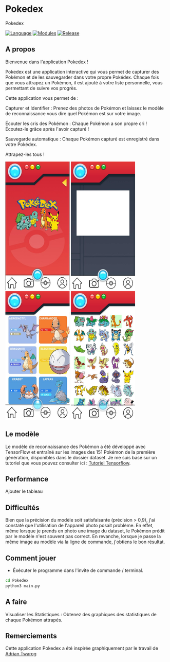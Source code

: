 # Pokedex
Pokedex

[![Language](https://img.shields.io/badge/language-python-blue.svg?style=flat)](https://www.python.org)
[![Modules](https://img.shields.io/badge/modules-pygame%2C%20kivy%2C%20tensorflow%2C%20sqlite3-brightgreen.svg)](https://kivy.org/)
[![Release](https://img.shields.io/badge/release-v1.0-orange.svg?style=flat)](https://github.com/Hichem94/Pokedex)

## A propos
Bienvenue dans l'application Pokedex !

Pokedex est une application interactive qui vous permet de capturer des Pokémon et de les sauvegarder dans votre propre Pokédex. Chaque fois que vous attrapez un Pokémon, il est ajouté à votre liste personnelle, vous permettant de suivre vos progrès.

Cette application vous permet de :

Capturer et Identifier : Prenez des photos de Pokémon et laissez le modèle de reconnaissance vous dire quel Pokémon est sur votre image.

Écouter les cris des Pokémon : Chaque Pokémon a son propre cri ! Écoutez-le grâce après l'avoir capturé !

Sauvegarde automatique : Chaque Pokémon capturé est enregistré dans votre Pokédex.

Attrapez-les tous !

<img src="/ressources/imgs/git_home.jpg" width="200" height="400" />  <img src="/ressources/imgs/git_camera.jpg" width="200" height="400"/>  <img src="/ressources/imgs/git_pokedex.jpg" width="200" height="400"/>  <img src="/ressources/imgs/git_profil.jpg" width="200" height="400"/>


## Le modèle

Le modèle de reconnaissance des Pokémon a été développé avec TensorFlow et entraîné sur les images des 151 Pokémon de la première génération, disponibles dans le dossier dataset. Je me suis basé sur un tutoriel que vous pouvez consulter ici : [Tutoriel Tensorflow](https://www.tensorflow.org/tutorials/images/classification?hl=fr).

## Performance

Ajouter le tableau

## Difficultés

Bien que la précision du modèle soit satisfaisante (précision > 0,9), j'ai constaté que l'utilisation de l'appareil photo posait problème. En effet, même lorsque je prends en photo une image du dataset, le Pokémon prédit par le modèle n'est souvent pas correct. En revanche, lorsque je passe la même image au modèle via la ligne de commande, j'obtiens le bon résultat.


## Comment jouer

- Éxécuter le programme dans l'invite de commande / terminal.

```bash
cd Pokedex
python3 main.py
```

## A faire

Visualiser les Statistiques : Obtenez des graphiques des statistiques de chaque Pokémon attrapés.

## Remerciements

Cette application Pokedex a été inspirée graphiquement par le travail de [Adrian Twarog](https://www.youtube.com/@AdrianTwarog)
